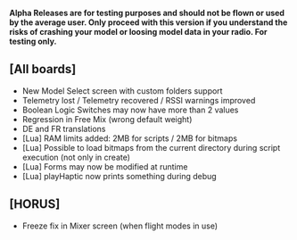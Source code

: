 __Alpha Releases are for testing purposes and should not be flown or used by the average user. Only proceed with this version if you understand the risks of crashing your model or loosing model data in your radio. For testing only.__

## [All boards]
- New Model Select screen with custom folders support
- Telemetry lost / Telemetry recovered / RSSI warnings improved
- Boolean Logic Switches may now have more than 2 values
- Regression in Free Mix (wrong default weight)
- DE and FR translations
- [Lua] RAM limits added: 2MB for scripts / 2MB for bitmaps
- [Lua] Possible to load bitmaps from the current directory during script execution (not only in create)
- [Lua] Forms may now be modified at runtime
- [Lua] playHaptic now prints something during debug
 
## [HORUS]
- Freeze fix in Mixer screen (when flight modes in use)
